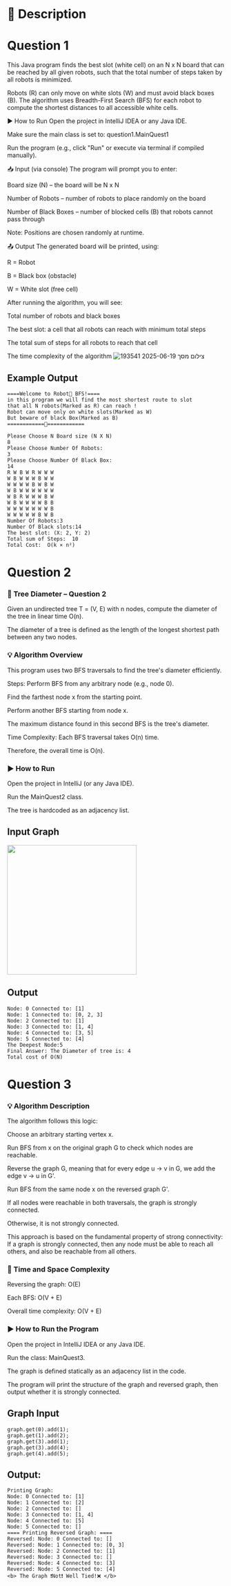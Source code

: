# 📌 Description
# Question 1
This Java program finds the best slot (white cell) on an N x N board that can be reached by all given robots, such that the total number of steps taken by all robots is minimized.

Robots (R) can only move on white slots (W) and must avoid black boxes (B). The algorithm uses Breadth-First Search (BFS) for each robot to compute the shortest distances to all accessible white cells.

▶️ How to Run
Open the project in IntelliJ IDEA or any Java IDE.

Make sure the main class is set to:
question1.MainQuest1

Run the program (e.g., click "Run" or execute via terminal if compiled manually).

📥 Input (via console)
The program will prompt you to enter:

Board size (N) – the board will be N x N

Number of Robots – number of robots to place randomly on the board

Number of Black Boxes – number of blocked cells (B) that robots cannot pass through

Note: Positions are chosen randomly at runtime.

📤 Output
The generated board will be printed, using:

R = Robot

B = Black box (obstacle)

W = White slot (free cell)

After running the algorithm, you will see:

Total number of robots and black boxes

The best slot: a cell that all robots can reach with minimum total steps

The total sum of steps for all robots to reach that cell

The time complexity of the algorithm
![צילום מסך 2025-06-19 193541](https://github.com/user-attachments/assets/7df8c6b9-a4e9-4b68-b4a5-77f95d4192a7)

## Example Output
```
====Welcome to Robot🤖 BFS!====
in this program we will find the most shortest route to slot
that all N robots(Marked as R) can reach ! 
Robot can move only on white slots(Marked as W) 
But beware of black Box(Marked as B)  
============🤖============

Please Choose N Board size (N X N)
8
Please Choose Number Of Robots:
3
Please Choose Number Of Black Box:
14
R W B W R W W W 
W B W W W B W W 
W W W W B W B W 
W B W W W W W W 
W B R W W W B W 
W B W W W W B B 
W W W W W W W B 
W W W W W B W B 
Number Of Robots:3
Number Of Black slots:14
The best slot: (X: 2, Y: 2)
Total sum of Steps:  10
Total Cost:  O(k × n²)
```

# Question 2

### 🌳 Tree Diameter – Question 2
Given an undirected tree T = (V, E) with n nodes, compute the diameter of the tree in linear time O(n).

The diameter of a tree is defined as the length of the longest shortest path between any two nodes.

### 💡 Algorithm Overview
This program uses two BFS traversals to find the tree's diameter efficiently.

Steps:
Perform BFS from any arbitrary node (e.g., node 0).

Find the farthest node x from the starting point.

Perform another BFS starting from node x.

The maximum distance found in this second BFS is the tree's diameter.

Time Complexity:
Each BFS traversal takes O(n) time.

Therefore, the overall time is O(n).

### ▶️ How to Run
Open the project in IntelliJ (or any Java IDE).

Run the MainQuest2 class.

The tree is hardcoded as an adjacency list.

## Input Graph
<img src="https://github.com/user-attachments/assets/4ab31fac-f235-47a6-922a-124bd7fa3690" width="300"/>


## Output
```
Node: 0 Connected to: [1]
Node: 1 Connected to: [0, 2, 3]
Node: 2 Connected to: [1]
Node: 3 Connected to: [1, 4]
Node: 4 Connected to: [3, 5]
Node: 5 Connected to: [4]
The Deepest Node:5
Final Answer: The Diameter of tree is: 4
Total cost of O(N)
```

# Question 3

### 💡 Algorithm Description
The algorithm follows this logic:

Choose an arbitrary starting vertex x.

Run BFS from x on the original graph G to check which nodes are reachable.

Reverse the graph G, meaning that for every edge u → v in G, we add the edge v → u in G'.

Run BFS from the same node x on the reversed graph G'.

If all nodes were reachable in both traversals, the graph is strongly connected.

Otherwise, it is not strongly connected.

This approach is based on the fundamental property of strong connectivity:
If a graph is strongly connected, then any node must be able to reach all others, and also be reachable from all others.

### 🧠 Time and Space Complexity
Reversing the graph: O(E)

Each BFS: O(V + E)

Overall time complexity: O(V + E)

### ▶️ How to Run the Program
Open the project in IntelliJ IDEA or any Java IDE.

Run the class: MainQuest3.

The graph is defined statically as an adjacency list in the code.

The program will print the structure of the graph and reversed graph, then output whether it is strongly connected.

## Graph Input
```
graph.get(0).add(1);
graph.get(1).add(2);
graph.get(3).add(1);
graph.get(3).add(4);
graph.get(4).add(5);
```
## Output: 
```
Printing Graph: 
Node: 0 Connected to: [1]
Node: 1 Connected to: [2]
Node: 2 Connected to: []
Node: 3 Connected to: [1, 4]
Node: 4 Connected to: [5]
Node: 5 Connected to: []
==== Printing Reversed Graph: ==== 
Reversed: Node: 0 Connected to: []
Reversed: Node: 1 Connected to: [0, 3]
Reversed: Node: 2 Connected to: [1]
Reversed: Node: 3 Connected to: []
Reversed: Node: 4 Connected to: [3]
Reversed: Node: 5 Connected to: [4]
<b> The Graph ❗Not❗ Well Tied!❌ </b>
```




